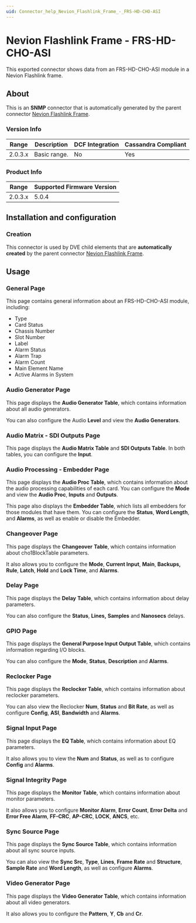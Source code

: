 ```yaml
---
uid: Connector_help_Nevion_Flashlink_Frame_-_FRS-HD-CHO-ASI
---
```


# Nevion Flashlink Frame - FRS-HD-CHO-ASI

This exported connector shows data from an FRS-HD-CHO-ASI module in a Nevion Flashlink frame.

## About

This is an **SNMP** connector that is automatically generated by the parent connector [Nevion Flashlink Frame](xref:Connector_help_Nevion_Flashlink_Frame).

### Version Info

| Range | Description | DCF Integration | Cassandra Compliant |
|------------------|-----------------|---------------------|-------------------------|
| 2.0.3.x          | Basic range.    | No                  | Yes                     |

### Product Info

| Range | Supported Firmware Version |
|------------------|-----------------------------|
| 2.0.3.x          | 5.0.4                       |

## Installation and configuration

### Creation

This connector is used by DVE child elements that are **automatically created** by the parent connector [Nevion Flashlink Frame](xref:Connector_help_Nevion_Flashlink_Frame).

## Usage

### General Page

This page contains general information about an FRS-HD-CHO-ASI module, including:

- Type
- Card Status
- Chassis Number
- Slot Number
- Label
- Alarm Status
- Alarm Trap
- Alarm Count
- Main Element Name
- Active Alarms in System

### Audio Generator Page

This page displays the **Audio Generator Table**, which contains information about all audio generators.

You can also configure the Audio **Level** and view the **Audio Generators**.

### Audio Matrix - SDI Outputs Page

This page displays the **Audio Matrix Table** and **SDI Outputs Table**. In both tables, you can configure the **Input**.

### Audio Processing - Embedder Page

This page displays the **Audio Proc Table**, which contains information about the audio processing capabilities of each card. You can configure the **Mode** and view the **Audio Proc**, **Inputs** and **Outputs**.

This page also displays the **Embedder Table**, which lists all embedders for those modules that have them. You can configure the **Status**, **Word Length**, and **Alarms**, as well as enable or disable the Embedder.

### Changeover Page

This page displays the **Changeover** **Table**, which contains information about cho1BlockTable parameters.

It also allows you to configure the **Mode**, **Current Input**, **Main**, **Backups, Rule**, **Latch**, **Hold** and **Lock Time**, and **Alarms**.

### Delay Page

This page displays the **Delay** **Table**, which contains information about delay parameters.

You can also configure the **Status**, **Lines,** **Samples** and **Nanosecs** delays.

### GPIO Page

This page displays the **General Purpose Input Output Table**, which contains information regarding I/O blocks.

You can also configure the **Mode**, **Status**, **Description** and **Alarms**.

### Reclocker Page

This page displays the **Reclocker Table**, which contains information about reclocker parameters.

You can also view the Reclocker **Num**, **Status** and **Bit Rate**, as well as configure **Config**, **ASI**, **Bandwidth** and **Alarms**.

### Signal Input Page

This page displays the **EQ Table**, which contains information about EQ parameters.

It also allows you to view the **Num** and **Status**, as well as to configure **Config** and **Alarms**.

### Signal Integrity Page

This page displays the **Monitor** **Table**, which contains information about monitor parameters.

It also allows you to configure **Monitor Alarm**, **Error Count**, **Error Delta** and **Error Free Alarm**, **FF-CRC**, **AP-CRC**, **LOCK**, **ANCS**, etc.

### Sync Source Page

This page displays the **Sync Source Table**, which contains information about all sync source inputs.

You can also view the **Sync Src**, **Type**, **Lines**, **Frame Rate** and **Structure**, **Sample Rate** and **Word Length**, as well as configure **Alarms**.

### Video Generator Page

This page displays the **Video Generator Table**, which contains information about all video generators.

It also allows you to configure the **Pattern**, **Y**, **Cb** and **Cr**.

